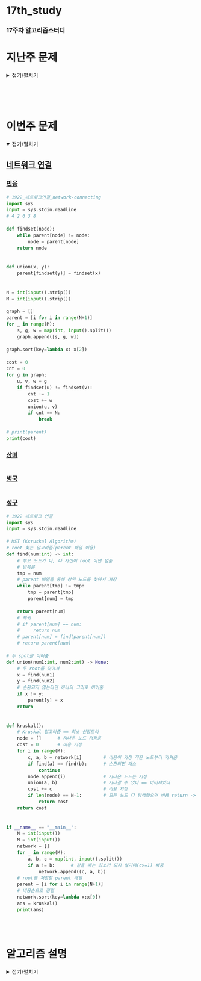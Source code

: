 # 17th_study

### 17주차 알고리즘스터디

# 지난주 문제

<details>
<summary>접기/펼치기</summary>
<div markdown="1">

## [병원거리 최소화하기](https://www.codetree.ai/training-field/frequent-problems/problems/min-of-hospital-distance/submissions?page=3&pageSize=20)

### [민웅](<./병원거리 최소화하기/민웅.py>)

```py
import sys
from itertools import combinations
input = sys.stdin.readline

n, m = map(int, input().split().strip())
field = [list(map(int, input().split())) for _ in range(n)]
tmp_field = [[0 for _ in range(n)] for _ in range(n)]

hos = 0
hos_cord = []
peo_cord = []
ans = float('inf')

for i in range(n):
    for j in range(n):
        if field[i][j] == 2:
            hos += 1
            hos_cord.append([i, j])
        elif field[i][j] == 1:
            tmp_field[i][j] = 1
            peo_cord.append([i, j])

num_lst = [i for i in range(hos)]
comb = combinations(num_lst, m)
for c in comb:
    tmp_hos = []
    for v in c:
        tmp_hos.append(hos_cord[v])
    tmp_ans = 0
    for p in peo_cord:
        dis = float('inf')
        for th in tmp_hos:
            dis = min(dis, abs(th[0] - p[0]) + abs(th[1] - p[1]))
        tmp_ans += dis
        if tmp_ans > ans:
            break
    else:
        ans = tmp_ans
print(ans)

```

### [상미](<./병원거리 최소화하기/상미.py>)

```py

```

### [병국](<./병원거리 최소화하기/병국.py>)

```py

```

### [성구](./병원거리%20최소화하기/성구.py)

```py
import sys
from itertools import combinations
input = sys.stdin.readline

def distance(x1:int, y1:int, x2:int, y2:int) -> int:
    return abs(x2-x1) + abs(y2-y1)


def solution(n:int, m:int, field:list):
    hospital = []
    person = []

    for i in range(n):
        for j in range(n):
            if field[i][j] == 2:
                hospital.append((i,j))
            elif field[i][j] == 1:
                person.append((i,j))
    # 후보군 선정
    cons = list(combinations(range(len(hospital)), m))
    h_dist = [0] * len(cons)
    for i in range(len(cons)):
        # 사람 별 가까운 병원 거리 저장
        p_dist = [1000000] * len(person)
        for idx in cons[i]:
            for p in range(len(person)):
                p_dist[p] = min(p_dist[p], distance(hospital[idx][1], hospital[idx][0], person[p][1], person[p][0]))
        # m 개의 병원에서 가장 가까운 사람 수를 모두 더해 저장
        h_dist[i] = sum(p_dist)
    return min(h_dist)


if __name__ == "__main__":
    n, m = map(int, input().split())
    field = [list(map(int, input().split())) for _ in range(n)]
    ans = solution(n, m, field)
    print(ans)
```

<br/><br/>

## [Z](https://www.acmicpc.net/problem/1074)

### [민웅](./Z/민웅.py)

```py

```

### [상미](./Z/상미.py)

```py

```

### [병국](./Z/병국.py)

```py

```

### [성구](./Z/성구.py)

```py
# 1074 Z
import sys
sys.setrecursionlimit(10**6)
input = sys.stdin.readline

def z(n:int, r:int, c:int) -> int:
    if n == 1:
        return 0
    half = n // 2
    seq = 0
    if r >= half:
        seq += 2
        r -= half

    if c >= half:
        seq += 1
        c -= half
    

    return seq * half * half + z(half, r, c)

if __name__ == "__main__":
    N, r, c = map(int, input().split())
    cnt = z(2**N, r, c)
    print(cnt)
```

</div>
</details>

</br></br></br>


# 이번주 문제

<details open>
<summary>접기/펼치기</summary>
<div markdown="1">

## [네트워크 연결](https://www.acmicpc.net/problem/1922)

### [민웅](<./네트워크 연결/민웅.py>)

```py
# 1922_네트워크연결_network-connecting
import sys
input = sys.stdin.readline
# 4 2 6 3 8

def findset(node):
    while parent[node] != node:
        node = parent[node]
    return node


def union(x, y):
    parent[findset(y)] = findset(x)


N = int(input().strip())
M = int(input().strip())

graph = []
parent = [i for i in range(N+1)]
for _ in range(M):
    s, g, w = map(int, input().split())
    graph.append([s, g, w])

graph.sort(key=lambda x: x[2])

cost = 0
cnt = 0
for g in graph:
    u, v, w = g
    if findset(u) != findset(v):
        cnt += 1
        cost += w
        union(u, v)
        if cnt == N:
            break

# print(parent)
print(cost)
```

### [상미](<./네트워크 연결/상미.py>)

```py

```

### [병국](<./네트워크 연결/병국.py>)

```py

```

### [성구](<./네트워크 연결/성구.py>)

```py
# 1922 네트워크 연결
import sys
input = sys.stdin.readline

# MST (Ksruskal Algorithm)
# root 찾는 알고리즘(parent 배열 이용)
def find(num:int) -> int:
    # 부모 노드가 나, 나 자신이 root 이면 멈춤
    # 반복문
    tmp = num
    # parent 배열을 통해 상위 노드를 찾아서 저장
    while parent[tmp] != tmp:
        tmp = parent[tmp]
        parent[num] = tmp
        
    return parent[num]
    # 재귀
    # if parent[num] == num:
    #     return num
    # parent[num] = find(parent[num])
    # return parent[num]

# 두 spot을 이어줌
def union(num1:int, num2:int) -> None:
    # 두 root를 찾아서
    x = find(num1)
    y = find(num2)
    # 순환되지 않는다면 하나의 고리로 이어줌
    if x != y:
        parent[y] = x
    return


def kruskal():
    # Kruskal 알고리즘 == 최소 신장트리
    node = []      # 지나온 노드 저장용
    cost = 0       # 비용 저장
    for i in range(M):        
        c, a, b = network[i]        # 비용이 가장 적은 노드부터 가져옴
        if find(a) == find(b):      # 순환되면 패스
            continue
        node.append(i)              # 지나온 노드는 저장
        union(a, b)                 # 지나갈 수 있다 == 이어져있다
        cost += c                   # 비용 저장
        if len(node) == N-1:        # 모든 노드 다 탐색했으면 비용 return -> 최소 비용임
            return cost            
    return cost


if __name__ == "__main__":
    N = int(input())
    M = int(input())
    network = []
    for _ in range(M):
        a, b, c = map(int, input().split())
        if a != b:      # 같을 때는 최소가 되지 않기에(c>=1) 빼줌
            network.append((c, a, b))
    # root를 저장할 parent 배열
    parent = [i for i in range(N+1)]
    # 비용순으로 정렬
    network.sort(key=lambda x:x[0])
    ans = kruskal()
    print(ans)
```

</div>
</details>
<br><br>

# 알고리즘 설명

<details>
<summary>접기/펼치기</summary>

## 용어 정리

### Spanning Tree (신장 트리)
- **정의**: 주어진 그래프의 모든 정점을 포함하면서 사이클이 없는 부분 그래프.
- **중요성**: 신장 트리를 통해 그래프의 구조를 단순화시키고, 필요한 정보만을 추출하기 위함
- **속성**:
  - 원래 그래프의 모든 정점을 포함해야한다.
  - 정확히 (정점 수 - 1)개의 간선을 가져야한다.
  - 사이클을 형성하지 않는다.

### Minimum Spanning Tree (최소 신장 트리)
![MST](./images/mst.png)

- **정의**: 가능한 신장 트리(Spanning Tree) 중에서 간선의 가중치 합이 최소인 신장 트리.
- **중요성**: 최소 비용 문제를 해결하는 데 사용되며 주로 **네트워크 설계**, **도로 건설**, **전력망 구축** 등 다양한 분야에서 응용가능
- **대표알고리즘 예**: [Kruskal 알고리즘](#Kruskar-알고리즘), [Prim 알고리즘](#prim-알고리즘).
- **속성**:
  - 모든 정점을 포함하면서 최소한의 비용으로 연결합니다.
  - 가중치가 가장 낮은 간선부터 선택하여 구성한다.(그리디 방법).


## 대표 알고리즘

### Kruskal 알고리즘
- **탐색 방법**: 가장 가벼운 가중치의 간선부터 선택하여 MST를 찾는 알고리즘.
- **구현 방법**
    1. 간선 정렬 및 정점 초기화
    2. 간선 선택 후 정점 병합
    3. n-1개의 간선이 선택될 때까지(모든 정점이 선택될 때까지) 2번단계 반복

```py
# 구현

# 주어진 노드의 루트노드 반환
# 부모노드를 찾아가며, 루트노드(자기 자신을 가리키고있는 노드)를 찾음
def findset(node):
    while parent[node] != node:
        node = parent[node]
    return node

# x, y 노드를 같은 그룹으로 병합
def union(x, y):
    parent[findset(y)] = findset(x)

def kruskal(graph, V):
    # 그래프의 간선을 가중치에 따라 오름차순으로 정렬
    graph.sort(key=lambda x: x[2])

    # 각 정점에 대한 부모 초기화
    parent = [i for i in range(V+1)]

    mst = []
    total_cost = 0

    for edge in graph:
        u, v, weight = edge
        # 사이클이 형성되지 않는 경우에만 간선 선택
        if findset(u) != findset(v):
            union(u, v)
            mst.append(edge)
            total_cost += weight

    return mst, total_cost

graph = []
for _ in range(M):
    s, g, w = map(int, input().split())
    graph.append([s, g, w])

kruskal(graph, V)

```



### Prim 알고리즘
- **탐색 방법**: 시작 정점에서부터 점차 그래프를 확장해 나가며 MST를 찾는 알고리즘.
- **구현 방법**
    1. 임의의 시작정점 선택 후 간선그룹 생성(heapq)
    2. 간선 선택 - MST 집합에 속한 정점과 속하지 않은 정점을 연결하는 간선 중 최소가중치 간선을 선택함.
    3. 추가된 정점에 연결된 새로운 간선 추가 및 2번 과정 반복
    4. 큐가 비거나 모든정점이 MST에 포함되면 종료

```py
# 구현
import heapq

def prim(graph, start, V):
    visited = [0] * (V+1)
    min_heap = [(0, start)]  # (가중치, 정점)
    total_cost = 0

    while min_heap:
        weight, u = heapq.heappop(min_heap)
        if not visited[u]:
            visited[u] = 1
            total_cost += weight
            for v, w in graph[u]:
                if not visited[v]:
                    heapq.heappush(min_heap, (w, v))

    return total_cost

graph = [[] for _ in range(V+1)]
# 그래프에 정점 별 간선정보 (u, v, w) 추가
cost = prim(graph, 1, V)

```

## Kruskal vs Prim (https://8iggy.tistory.com/160)
- 희소 그래프: 정점들 사이에 간선이 상대적으로 적게 존재하는 그래프. 예를 들어, 정점의 수에 비해 간선의 수가 훨씬 적은 경우.

- 밀집 그래프: 정점들 사이에 많은 수의 간선이 존재하는 그래프. 거의 모든 정점 쌍 사이에 간선이 존재하는 경우.

### Kruskal
-> 간선의 수가 적은 희소 그래프에 적합. 연결 요소 파악에 유용.

장점:
- 구현이 간단하고 메모리 사용이 효율적.
- 간선의 수가 적을수록 더 효과적.

단점:
- 간선의 수가 많은 밀집 그래프에서는 비효율적.
- 모든 간선을 정렬해야 하므로 초기에 시간이 소요됨.


### Prim
-> 간선의 수가 많은 밀집 그래프에 적합. 작은 그래프에서 빠른 성능.

장점:
- 밀집 그래프에서 효율적.
- 최소 힙을 사용하여 동적으로 간선 선택 가능.

단점:
- 메모리 사용량이 더 많음.
- 정점의 수가 많을수록 성능 저하 가능성 있음.


</details>